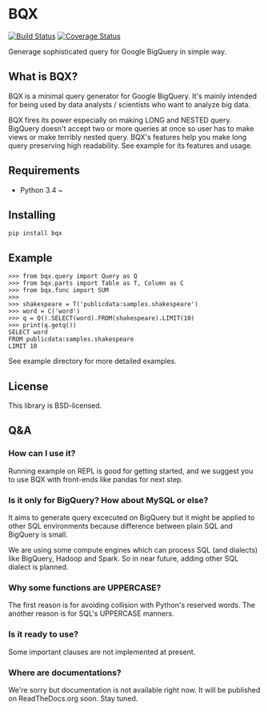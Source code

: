 BQX
=====
[![Build Status](https://img.shields.io/travis/fuller-inc/bqx/master.svg?style=flat-square)](https://travis-ci.org/fuller-inc/bqx)
[![Coverage Status](https://img.shields.io/coveralls/fuller-inc/bqx/master.svg?style=flat-square)](https://coveralls.io/github/fuller-inc/bqx?branch=master)

Generage sophisticated query for Google BigQuery in simple way.


## What is BQX?
BQX is a minimal query generator for Google BigQuery.
It's mainly intended for being used by data analysts / scientists
who want to analyze big data.

BQX fires its power especially on making LONG and NESTED query.
BigQuery doesn't accept two or more queries at once so
user has to make views or make terribly nested query.
BQX's features help you make long query preserving high readability.
See example for its features and usage.


## Requirements
 - Python 3.4 ~


## Installing
    pip install bqx


## Example
    >>> from bqx.query import Query as Q
    >>> from bqx.parts import Table as T, Column as C
    >>> from bqx.func import SUM
    >>>
    >>> shakespeare = T('publicdata:samples.shakespeare')
    >>> word = C('word')
    >>> q = Q().SELECT(word).FROM(shakespeare).LIMIT(10)
    >>> print(q.getq())
    SELECT word
    FROM publicdata:samples.shakespeare
    LIMIT 10

See example directory for more detailed examples.


## License
This library is BSD-licensed.


## Q&A

### How can I use it?
Running example on REPL is good for getting started,
and we suggest you to use BQX with front-ends like pandas for next step.



### Is it only for BigQuery? How about MySQL or else?
It aims to generate query excecuted on BigQuery but it might be
applied to other SQL environments because
difference between plain SQL and BigQuery is small.

We are using some compute engines which can process SQL
(and dialects) like BigQuery, Hadoop and Spark.
So in near future, adding other SQL dialect is planned.


### Why some functions are UPPERCASE?
The first reason is for avoiding collision with Python's reserved words.
The another reason is for SQL's UPPERCASE manners.


### Is it ready to use?
Some important clauses are not implemented at present. 


### Where are documentations?
We're sorry but documentation is not available right now.
It will be published on ReadTheDocs.org soon. Stay tuned.
